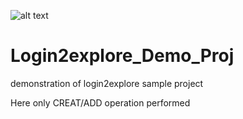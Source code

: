 ![alt text](http://url/to/img.png)


# Login2explore_Demo_Proj

demonstration of login2explore sample project

Here only CREAT/ADD operation performed

